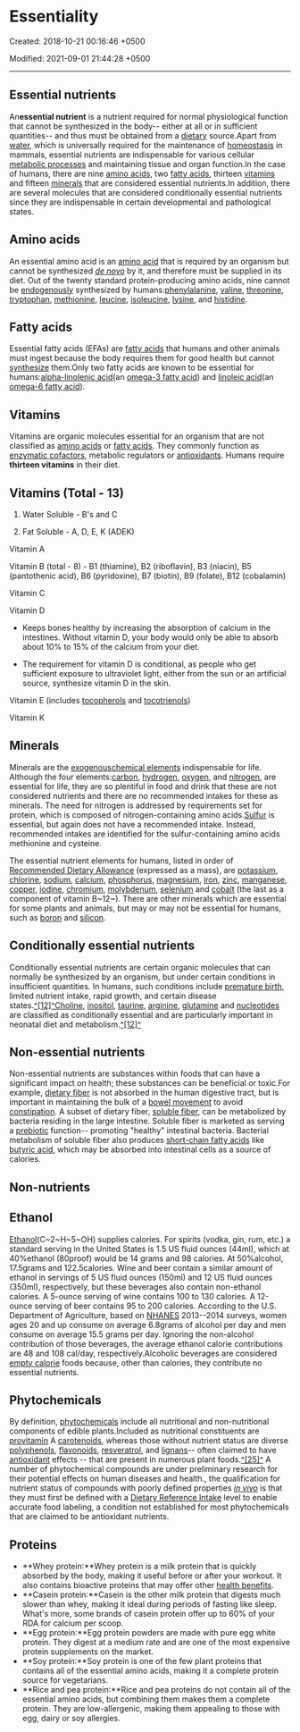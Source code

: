 # Essentiality

Created: 2018-10-21 00:16:46 +0500

Modified: 2021-09-01 21:44:28 +0500

---

## Essential nutrients

An**essential nutrient** is a nutrient required for normal physiological function that cannot be synthesized in the body-- either at all or in sufficient quantities-- and thus must be obtained from a [dietary](https://en.wikipedia.org/wiki/Diet_(nutrition)) source.Apart from [water](https://en.wikipedia.org/wiki/Water), which is universally required for the maintenance of [homeostasis](https://en.wikipedia.org/wiki/Homeostasis) in mammals, essential nutrients are indispensable for various cellular [metabolic processes](https://en.wikipedia.org/wiki/Metabolic_process) and maintaining tissue and organ function.In the case of humans, there are nine [amino acids](https://en.wikipedia.org/wiki/Amino_acid), two [fatty acids](https://en.wikipedia.org/wiki/Fatty_acid), thirteen [vitamins](https://en.wikipedia.org/wiki/Vitamin) and fifteen [minerals](https://en.wikipedia.org/wiki/Mineral_(nutrient)) that are considered essential nutrients.In addition, there are several molecules that are considered conditionally essential nutrients since they are indispensable in certain developmental and pathological states.

## Amino acids

An essential amino acid is an [amino acid](https://en.wikipedia.org/wiki/Amino_acid) that is required by an organism but cannot be synthesized [*de novo*](https://en.wikipedia.org/wiki/De_novo_synthesis) by it, and therefore must be supplied in its diet. Out of the twenty standard protein-producing amino acids, nine cannot be [endogenously](https://en.wikipedia.org/wiki/Endogenous) synthesized by humans:[phenylalanine](https://en.wikipedia.org/wiki/Phenylalanine), [valine](https://en.wikipedia.org/wiki/Valine), [threonine](https://en.wikipedia.org/wiki/Threonine), [tryptophan](https://en.wikipedia.org/wiki/Tryptophan), [methionine](https://en.wikipedia.org/wiki/Methionine), [leucine](https://en.wikipedia.org/wiki/Leucine), [isoleucine](https://en.wikipedia.org/wiki/Isoleucine), [lysine](https://en.wikipedia.org/wiki/Lysine), and [histidine](https://en.wikipedia.org/wiki/Histidine).

## Fatty acids

Essential fatty acids (EFAs) are [fatty acids](https://en.wikipedia.org/wiki/Fatty_acid) that humans and other animals must ingest because the body requires them for good health but cannot [synthesize](https://en.wikipedia.org/wiki/Biosynthesis) them.Only two fatty acids are known to be essential for humans:[alpha-linolenic acid](https://en.wikipedia.org/wiki/Alpha-linolenic_acid)(an [omega-3 fatty acid](https://en.wikipedia.org/wiki/Omega-3_fatty_acid)) and [linoleic acid](https://en.wikipedia.org/wiki/Linoleic_acid)(an [omega-6 fatty acid](https://en.wikipedia.org/wiki/Omega-6_fatty_acid)).

## Vitamins

Vitamins are organic molecules essential for an organism that are not classified as [amino acids](https://en.wikipedia.org/wiki/Amino_acid) or [fatty acids](https://en.wikipedia.org/wiki/Fatty_acid). They commonly function as [enzymatic cofactors](https://en.wikipedia.org/wiki/Enzymatic_cofactor), metabolic regulators or [antioxidants](https://en.wikipedia.org/wiki/Antioxidant). Humans require **thirteen vitamins** in their diet.

## Vitamins (Total - 13)

1. Water Soluble - B's and C

2. Fat Soluble - A, D, E, K (ADEK)

Vitamin A

Vitamin B (total - 8) - B1 (thiamine), B2 (riboflavin), B3 (niacin), B5 (pantothenic acid), B6 (pyridoxine), B7 (biotin), B9 (folate), B12 (cobalamin)

Vitamin C

Vitamin D

- Keeps bones healthy by increasing the absorption of calcium in the intestines. Without vitamin D, your body would only be able to absorb about 10% to 15% of the calcium from your diet.

- The requirement for vitamin D is conditional, as people who get sufficient exposure to ultraviolet light, either from the sun or an artificial source, synthesize vitamin D in the skin.

Vitamin E (includes [tocopherols](https://en.wikipedia.org/wiki/Tocopherol) and [tocotrienols](https://en.wikipedia.org/wiki/Tocotrienol))

Vitamin K

## Minerals

Minerals are the [exogenous](https://en.wikipedia.org/wiki/Exogenous)[chemical elements](https://en.wikipedia.org/wiki/Chemical_element) indispensable for life. Although the four elements:[carbon](https://en.wikipedia.org/wiki/Carbon), [hydrogen](https://en.wikipedia.org/wiki/Hydrogen), [oxygen](https://en.wikipedia.org/wiki/Oxygen), and [nitrogen](https://en.wikipedia.org/wiki/Nitrogen), are essential for life, they are so plentiful in food and drink that these are not considered nutrients and there are no recommended intakes for these as minerals. The need for nitrogen is addressed by requirements set for protein, which is composed of nitrogen-containing amino acids.[Sulfur](https://en.wikipedia.org/wiki/Sulfur) is essential, but again does not have a recommended intake. Instead, recommended intakes are identified for the sulfur-containing amino acids methionine and cysteine.

The essential nutrient elements for humans, listed in order of [Recommended Dietary Allowance](https://en.wikipedia.org/wiki/Reference_Daily_Intake) (expressed as a mass), are [potassium](https://en.wikipedia.org/wiki/Potassium), [chlorine](https://en.wikipedia.org/wiki/Chlorine), [sodium](https://en.wikipedia.org/wiki/Sodium), [calcium](https://en.wikipedia.org/wiki/Calcium), [phosphorus](https://en.wikipedia.org/wiki/Phosphorus), [magnesium](https://en.wikipedia.org/wiki/Magnesium), [iron](https://en.wikipedia.org/wiki/Iron), [zinc](https://en.wikipedia.org/wiki/Zinc), [manganese](https://en.wikipedia.org/wiki/Manganese), [copper](https://en.wikipedia.org/wiki/Copper), [iodine](https://en.wikipedia.org/wiki/Iodine), [chromium](https://en.wikipedia.org/wiki/Chromium), [molybdenum](https://en.wikipedia.org/wiki/Molybdenum), [selenium](https://en.wikipedia.org/wiki/Selenium) and [cobalt](https://en.wikipedia.org/wiki/Cobalt) (the last as a component of vitamin B~12~). There are other minerals which are essential for some plants and animals, but may or may not be essential for humans, such as [boron](https://en.wikipedia.org/wiki/Boron) and [silicon](https://en.wikipedia.org/wiki/Silicon).

## Conditionally essential nutrients

Conditionally essential nutrients are certain organic molecules that can normally be synthesized by an organism, but under certain conditions in insufficient quantities. In humans, such conditions include [premature birth](https://en.wikipedia.org/wiki/Preterm_birth), limited nutrient intake, rapid growth, and certain disease states.[^[12]^](https://en.wikipedia.org/wiki/Nutrient#cite_note-Carver-12)[Choline](https://en.wikipedia.org/wiki/Choline), [inositol](https://en.wikipedia.org/wiki/Inositol), [taurine](https://en.wikipedia.org/wiki/Taurine), [arginine](https://en.wikipedia.org/wiki/Arginine), [glutamine](https://en.wikipedia.org/wiki/Glutamine) and [nucleotides](https://en.wikipedia.org/wiki/Nucleotides) are classified as conditionally essential and are particularly important in neonatal diet and metabolism.[^[12]^](https://en.wikipedia.org/wiki/Nutrient#cite_note-Carver-12)

## Non-essential nutrients

Non-essential nutrients are substances within foods that can have a significant impact on health; these substances can be beneficial or toxic.For example, [dietary fiber](https://en.wikipedia.org/wiki/Dietary_fiber) is not absorbed in the human digestive tract, but is important in maintaining the bulk of a [bowel movement](https://en.wikipedia.org/wiki/Bowel_movement) to avoid [constipation](https://en.wikipedia.org/wiki/Constipation). A subset of dietary fiber, [soluble fiber](https://en.wikipedia.org/wiki/Soluble_fiber), can be metabolized by bacteria residing in the large intestine. Soluble fiber is marketed as serving a [prebiotic](https://en.wikipedia.org/wiki/Prebiotic_(nutrition)) function-- promoting "healthy" intestinal bacteria. Bacterial metabolism of soluble fiber also produces [short-chain fatty acids](https://en.wikipedia.org/wiki/Short-chain_fatty_acid) like [butyric acid](https://en.wikipedia.org/wiki/Butyric_acid), which may be absorbed into intestinal cells as a source of calories.

## Non-nutrients

## Ethanol

[Ethanol](https://en.wikipedia.org/wiki/Ethanol)(C~2~H~5~OH) supplies calories. For spirits (vodka, gin, rum, etc.) a standard serving in the United States is 1.5 US fluid ounces (44ml), which at 40%ethanol (80proof) would be 14 grams and 98 calories. At 50%alcohol, 17.5grams and 122.5calories. Wine and beer contain a similar amount of ethanol in servings of 5 US fluid ounces (150ml) and 12 US fluid ounces (350ml), respectively, but these beverages also contain non-ethanol calories. A 5-ounce serving of wine contains 100 to 130 calories. A 12-ounce serving of beer contains 95 to 200 calories. According to the U.S. Department of Agriculture, based on [NHANES](https://en.wikipedia.org/wiki/NHANES) 2013--2014 surveys, women ages 20 and up consume on average 6.8grams of alcohol per day and men consume on average 15.5 grams per day. Ignoring the non-alcohol contribution of those beverages, the average ethanol calorie contributions are 48 and 108 cal/day, respectively.Alcoholic beverages are considered [empty calorie](https://en.wikipedia.org/wiki/Empty_calorie) foods because, other than calories, they contribute no essential nutrients.

## Phytochemicals

By definition, [phytochemicals](https://en.wikipedia.org/wiki/Phytochemical) include all nutritional and non-nutritional components of edible plants.Included as nutritional constituents are [provitamin](https://en.wikipedia.org/wiki/Provitamin) A [carotenoids](https://en.wikipedia.org/wiki/Carotenoid), whereas those without nutrient status are diverse [polyphenols](https://en.wikipedia.org/wiki/Polyphenol), [flavonoids](https://en.wikipedia.org/wiki/Flavonoid), [resveratrol](https://en.wikipedia.org/wiki/Resveratrol), and [lignans](https://en.wikipedia.org/wiki/Lignan)-- often claimed to have [antioxidant](https://en.wikipedia.org/wiki/Antioxidant) effects -- that are present in numerous plant foods.[^[25]^](https://en.wikipedia.org/wiki/Nutrient#cite_note-lpi3-25) A number of phytochemical compounds are under preliminary research for their potential effects on human diseases and health., the qualification for nutrient status of compounds with poorly defined properties [*in vivo*](https://en.wikipedia.org/wiki/In_vivo) is that they must first be defined with a [Dietary Reference Intake](https://en.wikipedia.org/wiki/Dietary_Reference_Intake) level to enable accurate food labeling, a condition not established for most phytochemicals that are claimed to be antioxidant nutrients.

## Proteins

- **Whey protein:**Whey protein is a milk protein that is quickly absorbed by the body, making it useful before or after your workout. It also contains bioactive proteins that may offer other [health benefits](https://www.healthline.com/nutrition/10-health-benefits-of-whey-protein).
- **Casein protein:**Casein is the other milk protein that digests much slower than whey, making it ideal during periods of fasting like sleep. What's more, some brands of casein protein offer up to 60% of your RDA for calcium per scoop.
- **Egg protein:**Egg protein powders are made with pure egg white protein. They digest at a medium rate and are one of the most expensive protein supplements on the market.
- **Soy protein:**Soy protein is one of the few plant proteins that contains all of the essential amino acids, making it a complete protein source for vegetarians.
- **Rice and pea protein:**Rice and pea proteins do not contain all of the essential amino acids, but combining them makes them a complete protein. They are low-allergenic, making them appealing to those with egg, dairy or soy allergies.
